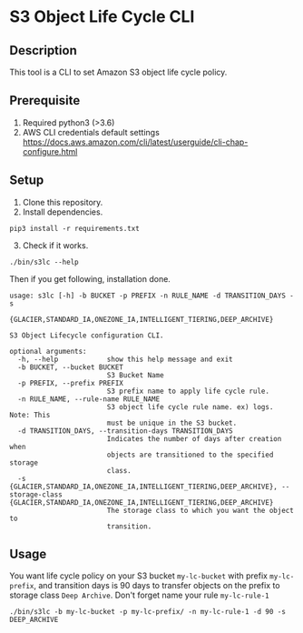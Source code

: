 # S3 Object Life Cycle CLI

## Description
This tool is a CLI to set Amazon S3 object life cycle policy.

## Prerequisite
1. Required python3 (>3.6)
2. AWS CLI credentials default settings
https://docs.aws.amazon.com/cli/latest/userguide/cli-chap-configure.html


## Setup
1. Clone this repository.
2. Install dependencies.
```
pip3 install -r requirements.txt
```
3. Check if it works.
```
./bin/s3lc --help
```  

Then if you get following, installation done.
```
usage: s3lc [-h] -b BUCKET -p PREFIX -n RULE_NAME -d TRANSITION_DAYS -s
            {GLACIER,STANDARD_IA,ONEZONE_IA,INTELLIGENT_TIERING,DEEP_ARCHIVE}

S3 Object Lifecycle configuration CLI.

optional arguments:
  -h, --help            show this help message and exit
  -b BUCKET, --bucket BUCKET
                        S3 Bucket Name
  -p PREFIX, --prefix PREFIX
                        S3 prefix name to apply life cycle rule.
  -n RULE_NAME, --rule-name RULE_NAME
                        S3 object life cycle rule name. ex) logs. Note: This
                        must be unique in the S3 bucket.
  -d TRANSITION_DAYS, --transition-days TRANSITION_DAYS
                        Indicates the number of days after creation when
                        objects are transitioned to the specified storage
                        class.
  -s {GLACIER,STANDARD_IA,ONEZONE_IA,INTELLIGENT_TIERING,DEEP_ARCHIVE}, --storage-class {GLACIER,STANDARD_IA,ONEZONE_IA,INTELLIGENT_TIERING,DEEP_ARCHIVE}
                        The storage class to which you want the object to
                        transition.
```

## Usage
You want life cycle policy on your S3 bucket ```my-lc-bucket``` with prefix ```my-lc-prefix```, and transition days is 90 days to transfer objects on the prefix to storage class ```Deep Archive```. Don't forget name your rule ```my-lc-rule-1```

```
./bin/s3lc -b my-lc-bucket -p my-lc-prefix/ -n my-lc-rule-1 -d 90 -s DEEP_ARCHIVE
```


